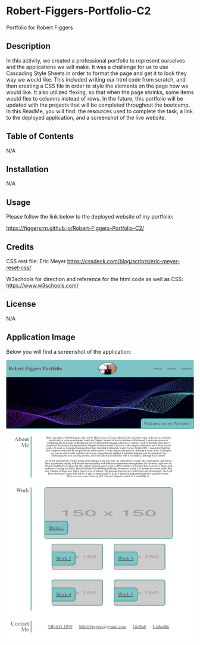 # Robert-Figgers-Portfolio-C2

Portfolio for Robert Figgers

## Description

In this activity, we created a professional portfolio to represent ourselves and the applications we will make. It was a challenge for us to use Cascading Style Sheets in order to format the page and get it to look they way we would like. This included writing our html code from scratch, and then creating a CSS file in order to style the elements on the page how we would like. It also utilized flexing, so that when the page shrinks, some items would flex to columns instead of rows. In the future, this portfolio will be updated with the projects that will be completed throughout the bootcamp. In this ReadMe, you will find: the resources used to complete the task, a link to the deployed application, and a screenshot of the live website.

## Table of Contents

N/A

## Installation

N/A

## Usage

Please follow the link below to the deployed website of my portfolio:

https://figgersrm.github.io/Robert-Figgers-Portfolio-C2/

## Credits

CSS rest file: Eric Meyer https://cssdeck.com/blog/scripts/eric-meyer-reset-css/

W3schools for direction and reference for the html code as well as CSS: https://www.w3schools.com/

## License

N/A

## Application Image

Below you will find a screenshot of the application:

![alt text](assets/images/figgersrm.github.io_Robert-Figgers-Portfolio-C2_%20(1).png)
